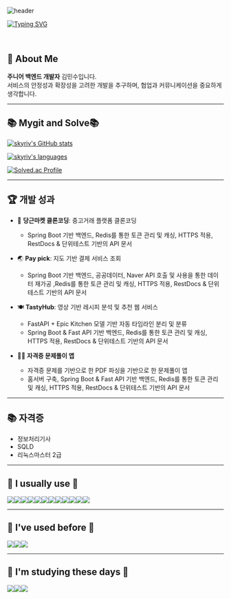 ![header](https://capsule-render.vercel.app/api?type=waving&color=6994CDEE&text=&animation=twinkling&height=80)

[![Typing SVG](https://readme-typing-svg.demolab.com?font=Alkatra&weight=500&size=45&duration=4000&pause=3&color=6994CDEE&center=false&vCenter=false&multiline=true&repeat=true&width=1000&height=100&lines=Hi!%20Skyriv's%20GitHub%20)](https://git.io/typing-svg)

<div align="left">
<br>

## 👋 About Me

**주니어 백엔드 개발자** 김민수입니다.  
서비스의 안정성과 확장성을 고려한 개발을 추구하며, 협업과 커뮤니케이션을 중요하게 생각합니다.


---

## 📚 Mygit and Solve📚

[![skyriv's GitHub stats](https://github-readme-stats.vercel.app/api?username=skyriv213&theme=transparent&hide_border=true&count_private=true)](https://github.com/skyriv213/github-readme-stats)

[![skyriv's languages](https://github-readme-stats.vercel.app/api/top-langs/?username=skyriv213&layout=compact&theme=transparent&hide_border=true&exclude_repo=basic-data-analysis,Studyriv&langs_count=10)](https://github.com/skyriv213/github-readme-stats)

[![Solved.ac Profile](http://mazassumnida.wtf/api/v2/generate_badge?boj=ip0147)](https://solved.ac/ip0147/)

---

## 🏆 개발 성과

- 🥕 **당근마켓 클론코딩**: 중고거래 플랫폼 클론코딩
  - Spring Boot 기반 백엔드, Redis를 통한 토큰 관리 및 캐싱, HTTPS 적용, RestDocs & 단위테스트 기반의 API 문서

- 🌏 **Pay pick**: 지도 기반 결제 서비스 조회
  - Spring Boot 기반 백엔드, 공공데이터, Naver API 호출 및 사용을 통한 데이터 재가공 ,Redis를 통한 토큰 관리 및 캐싱, HTTPS 적용, RestDocs & 단위테스트 기반의 API 문서

- 🍽 **TastyHub**: 영상 기반 레시피 분석 및 추천 웹 서비스
  - FastAPI + Epic Kitchen 모델 기반 자동 타임라인 분리 및 분류
  - Spring Boot & Fast API 기반 백엔드, Redis를 통한 토큰 관리 및 캐싱, HTTPS 적용, RestDocs & 단위테스트 기반의 API 문서

- 🏃‍♂️ **자격증 문제풀이 앱**
  - 자격증 문제를 기반으로 한 PDF 파싱을 기반으로 한 문제풀이 앱
  - 홈서버 구축, Spring Boot & Fast API 기반 백엔드, Redis를 통한 토큰 관리 및 캐싱, HTTPS 적용, RestDocs & 단위테스트 기반의 API 문서

---

## 📚 자격증

- 정보처리기사
- SQLD 
- 리눅스마스터 2급

---

## 🔨 I usually use 🔨

<div style="display:flex; flex-direction:row;">
    <img src="https://img.shields.io/badge/Java-232F3E?style=flat-square&logo=AmazonAWS&logoColor=white"/>
    <img src="https://img.shields.io/badge/Python-232F3E?style=flat-square&logo=AmazonAWS&logoColor=white"/>
    <img src="https://img.shields.io/badge/Spring boot-232F3E?style=flat-square&logo=AmazonAWS&logoColor=white"/>
    <img src="https://img.shields.io/badge/Docker-232F3E?style=flat-square&logo=AmazonAWS&logoColor=white"/>
    <img src="https://img.shields.io/badge/MySQL-232F3E?style=flat-square&logo=AmazonAWS&logoColor=white"/>
    <img src="https://img.shields.io/badge/Redis-232F3E?style=flat-square&logo=AmazonAWS&logoColor=white"/>
    <img src="https://img.shields.io/badge/Nginx-232F3E?style=flat-square&logo=AmazonAWS&logoColor=white"/>
    <img src="https://img.shields.io/badge/Fast API-232F3E?style=flat-square&logo=AmazonAWS&logoColor=white"/>
    <img src="https://img.shields.io/badge/Git action-232F3E?style=flat-square&logo=AmazonAWS&logoColor=white"/>
    <img src="https://img.shields.io/badge/Web Socket-232F3E?style=flat-square&logo=AmazonAWS&logoColor=white"/>
    <img src="https://img.shields.io/badge/RestDocs-232F3E?style=flat-square&logo=AmazonAWS&logoColor=white"/>
    <img src="https://img.shields.io/badge/Git action-232F3E?style=flat-square&logo=AmazonAWS&logoColor=white"/>




</div>

---

## 🔨 I've used before 🔨

<div style="display:flex; flex-direction:row;">
    <img src="https://img.shields.io/badge/html-232F3E?style=flat-square&logo=AmazonAWS&logoColor=white"/>
    <img src="https://img.shields.io/badge/css-232F3E?style=flat-square&logo=AmazonAWS&logoColor=white"/>
    <img src="https://img.shields.io/badge/java script-232F3E?style=flat-square&logo=AmazonAWS&logoColor=white"/>
</div>

---

## 🔨 I'm studying these days 🔨

<div style="display:flex; flex-direction:row;">
    <img src="https://img.shields.io/badge/MSA-232F3E?style=flat-square&logo=AmazonAWS&logoColor=white"/>
    <img src="https://img.shields.io/badge/Kafka-232F3E?style=flat-square&logo=AmazonAWS&logoColor=white"/>
    <img src="https://img.shields.io/badge/k8s-232F3E?style=flat-square&logo=AmazonAWS&logoColor=white"/>

</div>
